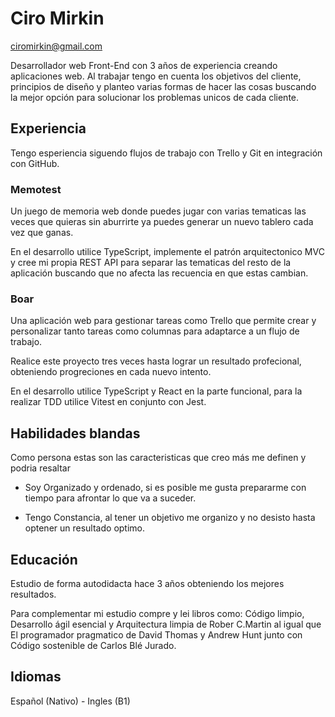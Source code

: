 # Ciro Mirkin
ciromirkin@gmail.com

Desarrollador web Front-End con 3 años de experiencia creando aplicaciones web. Al trabajar tengo en cuenta los objetivos del cliente, principios de diseño y planteo varias formas de hacer las cosas buscando la mejor opción para solucionar los problemas unicos de cada cliente.

## Experiencia

Tengo esperiencia siguendo flujos de trabajo con Trello y Git en integración con GitHub.

### Memotest

Un juego de memoria web donde puedes jugar con varias tematicas las veces que quieras sin aburrirte ya puedes generar un nuevo tablero cada vez que ganas.

En el desarrollo utilice TypeScript, implemente el patrón arquitectonico MVC y cree mi propia REST API para separar las tematicas del resto de la aplicación buscando que no afecta las recuencia en que estas cambian.

### Boar

Una aplicación web para gestionar tareas como Trello que permite crear y personalizar tanto tareas como columnas para adaptarce a un flujo de trabajo.

Realice este proyecto tres veces hasta lograr un resultado profecional, obteniendo progreciones en cada nuevo intento.

En el desarrollo utilice TypeScript y React en la parte funcional, para la realizar TDD utilice Vitest en conjunto con Jest.

## Habilidades blandas

Como persona estas son las caracteristicas que creo más me definen y podria resaltar

* Soy Organizado y ordenado, si es posible me gusta prepararme con tiempo para afrontar lo que va a suceder.

* Tengo Constancia, al tener un objetivo me organizo y no desisto hasta optener un resultado optimo.

## Educación

Estudio de forma autodidacta hace 3 años obteniendo los mejores resultados.

Para complementar mi estudio compre y lei libros como: Código limpio, Desarrollo ágil esencial y Arquitectura limpia de Rober C.Martin al igual que El programador pragmatico de David Thomas y Andrew Hunt junto con Código sostenible de Carlos Blé Jurado.

## Idiomas

Español (Nativo) - Ingles (B1)
